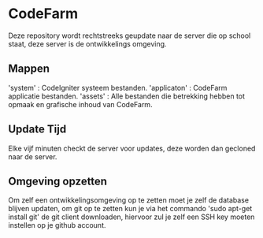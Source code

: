 # CodeFarm

Deze repository wordt rechtstreeks geupdate naar de server die op school staat, deze server is de ontwikkelings omgeving.

## Mappen
'system' : CodeIgniter systeem bestanden.
'applicaton' : CodeFarm applicatie bestanden.
'assets' : Alle bestanden die betrekking hebben tot opmaak en grafische inhoud van CodeFarm.

## Update Tijd
Elke vijf minuten checkt de server voor updates, deze worden dan gecloned naar de server.

## Omgeving opzetten
Om zelf een ontwikkelingsomgeving op te zetten moet je zelf de database blijven updaten, om git op te zetten kun je via het commando 'sudo apt-get install git' de git client downloaden, hiervoor zul je zelf een SSH key moeten instellen op je github account.

